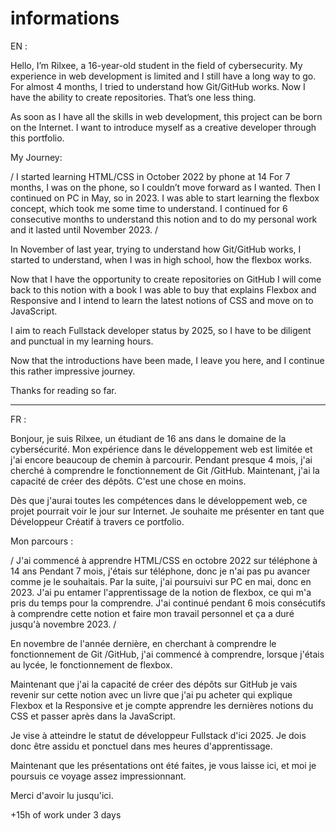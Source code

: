 # informations 


EN : 

Hello, I’m Rilxee, a 16-year-old student in the field of cybersecurity.
My experience in web development is limited and I still have a long way to go. 
For almost 4 months, I tried to understand how Git/GitHub works. Now I have the ability to create repositories. That’s one less thing. 

As soon as I have all the skills in web development, this project can be born on the Internet. 
I want to introduce myself as a creative developer through this portfolio. 

My Journey: 

/ 
I started learning HTML/CSS in October 2022 by phone at 14
For 7 months, I was on the phone, so I couldn’t move forward as I wanted. 
Then I continued on PC in May, so in 2023. I was able to start learning the flexbox concept, which took me some time to understand. I continued for 6 consecutive months to understand this notion and to do my personal work and it lasted until November 2023. 
/

In November of last year, trying to understand how Git/GitHub works, I started to understand, when I was in high school, how the flexbox works. 

Now that I have the opportunity to create repositories on GitHub I will come back to this notion with a book I was able to buy that explains Flexbox and Responsive and I intend to learn the latest notions of CSS and move on to JavaScript.

I aim to reach Fullstack developer status by 2025, so I have to be diligent and punctual in my learning hours.

Now that the introductions have been made, I leave you here, and I continue this rather impressive journey. 

Thanks for reading so far.

____________________________________________________________________________________________________________________________________________________

FR : 

Bonjour, je suis Rilxee, un étudiant de 16 ans dans le domaine de la cybersécurité.
Mon expérience dans le développement web est limitée et j'ai encore beaucoup de chemin à parcourir. 
Pendant presque 4 mois, j'ai cherché à comprendre le fonctionnement de Git /GitHub. Maintenant, j'ai la capacité de créer des dépôts. C'est une chose en moins. 

Dès que j'aurai toutes les compétences dans le développement web, ce projet pourrait voir le jour sur Internet. 
Je souhaite me présenter en tant que Développeur Créatif à travers ce portfolio. 

Mon parcours : 

/ 
J'ai commencé à apprendre HTML/CSS en octobre 2022 sur téléphone à 14 ans
Pendant 7 mois, j'étais sur téléphone, donc je n'ai pas pu avancer comme je le souhaitais. 
Par la suite, j'ai poursuivi sur PC en mai, donc en 2023. J'ai pu entamer l'apprentissage de la notion de flexbox, ce qui m'a pris du temps pour la comprendre. J'ai continué pendant 6 mois consécutifs à comprendre cette notion et faire mon travail personnel et ça a duré jusqu'à novembre 2023. 
/

En novembre de l'année dernière, en cherchant à comprendre le fonctionnement de Git /GitHub, j'ai commencé à comprendre, lorsque j'étais au lycée, le fonctionnement de flexbox. 

Maintenant que j'ai la capacité de créer des dépôts sur GitHub je vais revenir sur cette notion avec un livre que j'ai pu acheter qui explique Flexbox et la Responsive et je compte apprendre les dernières notions du CSS et passer après dans la JavaScript.

Je vise à atteindre le statut de développeur Fullstack d'ici 2025. Je dois donc être assidu et ponctuel dans mes heures d'apprentissage.

Maintenant que les présentations ont été faites, je vous laisse ici, et moi je poursuis ce voyage assez impressionnant. 

Merci d'avoir lu jusqu'ici.

 +15h of work under 3 days